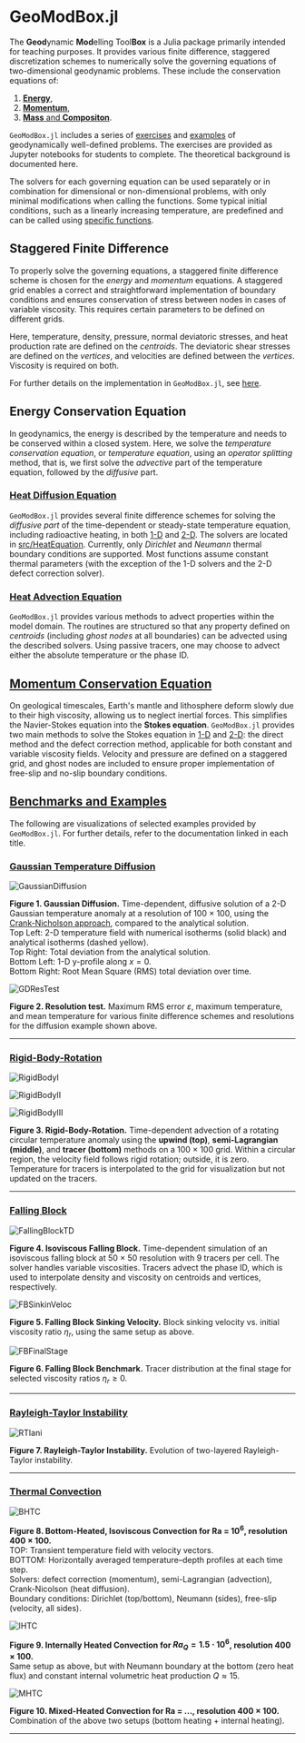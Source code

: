 # GeoModBox.jl

The **Geod**ynamic **Mod**elling Tool**Box** is a Julia package primarily intended for teaching purposes. It provides various finite difference, staggered discretization schemes to numerically solve the governing equations of two-dimensional geodynamic problems. These include the conservation equations of:

1) [**Energy**](./man/DiffMain.md), 
2) [**Momentum**](./man/MomentumMain.md), 
3) [**Mass** and **Compositon**](./man/AdvectMain.md). 

`GeoModBox.jl` includes a series of [exercises](https://github.com/GeoSci-FFM/GeoModBox.jl/blob/main/exercises/) and [examples](./man/Examples.md) of geodynamically well-defined problems. The exercises are provided as Jupyter notebooks for students to complete. The theoretical background is documented here.

The solvers for each governing equation can be used separately or in combination for dimensional or non-dimensional problems, with only minimal modifications when calling the functions. Some typical initial conditions, such as a linearly increasing temperature, are predefined and can be called using [specific functions](./man/Ini.md).

## Staggered Finite Difference

To properly solve the governing equations, a staggered finite difference scheme is chosen for the *energy* and *momentum* equations. A staggered grid enables a correct and straightforward implementation of boundary conditions and ensures conservation of stress between nodes in cases of variable viscosity. This requires certain parameters to be defined on different grids.

Here, temperature, density, pressure, normal deviatoric stresses, and heat production rate are defined on the *centroids*. The deviatoric shear stresses are defined on the *vertices*, and velocities are defined between the *vertices*. Viscosity is required on both.

For further details on the implementation in `GeoModBox.jl`, see [here](./man/GESolution.md).

## Energy Conservation Equation

In geodynamics, the energy is described by the temperature and needs to be conserved within a closed system. Here, we solve the *temperature conservation equation*, or *temperature equation*, using an *operator splitting* method, that is, we first solve the *advective* part of the temperature equation, followed by the *diffusive* part. 

### [Heat Diffusion Equation](./man/DiffMain.md)

`GeoModBox.jl` provides several finite difference schemes for solving the *diffusive part* of the time-dependent or steady-state temperature equation, including radioactive heating, in both [1-D](./man/DiffOneD.md) and [2-D](./man/DiffTwoD.md). The solvers are located in [src/HeatEquation](https://github.com/GeoSci-FFM/GeoModBox.jl/blob/main/src/HeatEquation/). Currently, only *Dirichlet* and *Neumann* thermal boundary conditions are supported. Most functions assume constant thermal parameters (with the exception of the 1-D solvers and the 2-D defect correction solver).

### [Heat Advection Equation](./man/AdvectMain.md)

```GeoModBox.jl``` provides various methods to advect properties within the model domain. The routines are structured so that any property defined on *centroids* (including *ghost nodes* at all boundaries) can be advected using the described solvers. Using passive tracers, one may choose to advect either the absolute temperature or the phase ID.

## [Momentum Conservation Equation](./man/MomentumMain.md)

On geological timescales, Earth's mantle and lithosphere deform slowly due to their high viscosity, allowing us to neglect inertial forces. This simplifies the Navier-Stokes equation into the **Stokes equation**. `GeoModBox.jl` provides two main methods to solve the Stokes equation in [1-D](./man/MomentumOneD.md) and [2-D](./man/MomentumTwoD.md): the direct method and the defect correction method, applicable for both constant and variable viscosity fields. Velocity and pressure are defined on a staggered grid, and ghost nodes are included to ensure proper implementation of free-slip and no-slip boundary conditions. 

## [Benchmarks and Examples](./man/Examples.md)

The following are visualizations of selected examples provided by `GeoModBox.jl`. For further details, refer to the documentation linked in each title.

### [Gaussian Temperature Diffusion](./man/examples/GaussianDiffusion2D.md)

![GaussianDiffusion](./assets/Gaussian_Diffusion_CNA_nx_100_ny_100.gif)

**Figure 1. Gaussian Diffusion.** Time-dependent, diffusive solution of a 2-D Gaussian temperature anomaly at a resolution of 100 × 100, using the [Crank-Nicholson approach](https://github.com/GeoSci-FFM/GeoModBox.jl/blob/main/src/HeatEquation/2Dsolvers.jl), compared to the analytical solution.  
Top Left: 2-D temperature field with numerical isotherms (solid black) and analytical isotherms (dashed yellow).  
Top Right: Total deviation from the analytical solution.  
Bottom Left: 1-D y-profile along $x = 0$.  
Bottom Right: Root Mean Square (RMS) total deviation over time.

![GDResTest](./assets/Gaussian_ResTest.png)

**Figure 2. Resolution test.** Maximum RMS error $\varepsilon$, maximum temperature, and mean temperature for various finite difference schemes and resolutions for the diffusion example shown above.

---

### [Rigid-Body-Rotation](./man/examples/Advection2D.md)

![RigidBodyI](./assets/2D_advection_circle_RigidBody_upwind_100_100_nth_1.gif)

![RigidBodyII](./assets/2D_advection_circle_RigidBody_semilag_100_100_nth_1.gif)

![RigidBodyIII](./assets/2D_advection_circle_RigidBody_tracers_100_100_nth_1.gif)

**Figure 3. Rigid-Body-Rotation.** Time-dependent advection of a rotating circular temperature anomaly using the **upwind (top)**, **semi-Lagrangian (middle)**, and **tracer (bottom)** methods on a 100 × 100 grid. Within a circular region, the velocity field follows rigid rotation; outside, it is zero. Temperature for tracers is interpolated to the grid for visualization but not updated on the tracers.

---

### [Falling Block](./man/examples/FallingBlockBenchmark.md)

![FallingBlockTD](./assets/Falling_block_ηr_0.0_tracers.gif)

**Figure 4. Isoviscous Falling Block.** Time-dependent simulation of an isoviscous falling block at 50 × 50 resolution with 9 tracers per cell. The solver handles variable viscosities. Tracers advect the phase ID, which is used to interpolate density and viscosity on centroids and vertices, respectively.

![FBSinkinVeloc](./assets/FallingBlock_SinkingVeloc_tracers.png)

**Figure 5. Falling Block Sinking Velocity.** Block sinking velocity vs. initial viscosity ratio $\eta_r$, using the same setup as above. 

![FBFinalStage](./assets/FallingBlock_FinalStage_tracers.png)

**Figure 6. Falling Block Benchmark.** Tracer distribution at the final stage for selected viscosity ratios $\eta_r \ge 0$.

--- 

### [Rayleigh-Taylor Instability](./man/examples/RTI.md)

![RTIani](./assets/RTI_ηr_-6.0_tracers_DC.gif)

**Figure 7. Rayleigh-Taylor Instability.** Evolution of two-layered Rayleigh-Taylor instability. 

---

### [Thermal Convection](./man/examples/MixedHeatedConvection.md)

![BHTC](./assets/Bottom_Heated_1.0e6_400_100_lineara.gif)

**Figure 8. Bottom-Heated, Isoviscous Convection for Ra = $10^6$, resolution 400 × 100.**  
TOP: Transient temperature field with velocity vectors.  
BOTTOM: Horizontally averaged temperature–depth profiles at each time step.  
Solvers: defect correction (momentum), semi-Lagrangian (advection), Crank-Nicolson (heat diffusion).  
Boundary conditions: Dirichlet (top/bottom), Neumann (sides), free-slip (velocity, all sides).

![IHTC](./assets/Internally_Heated_1.0e6_400_100_lineara.gif)

**Figure 9. Internally Heated Convection for $Ra_Q = 1.5 \cdot 10^6$, resolution 400 × 100.**  
Same setup as above, but with Neumann boundary at the bottom (zero heat flux) and constant internal volumetric heat production $Q \approx 15$.

![MHTC](./assets/Mixed_Heated_1.0e6_400_100_lineara.gif)

**Figure 10. Mixed-Heated Convection for Ra = $...$, resolution 400 × 100.**  
Combination of the above two setups (bottom heating + internal heating).

------------------